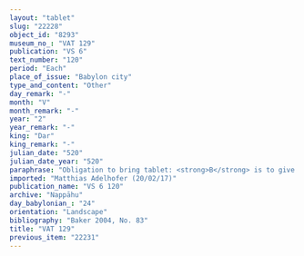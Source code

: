 ```yaml
---
layout: "tablet"
slug: "22228"
object_id: "8293"
museum_no_: "VAT 129"
publication: "VS 6"
text_number: "120"
period: "Each"
place_of_issue: "Babylon city"
type_and_content: "Other"
day_remark: "-"
month: "V"
month_remark: "-"
year: "2"
year_remark: "-"
king: "Dar"
king_remark: "-"
julian_date: "520"
julian_date_year: "520"
paraphrase: "Obligation to bring tablet: <strong>B</strong> is to give to <strong>A </strong>the tablet concerning the exchange of real estate (<em>qan&acirc;tu</em>) with <strong>C</strong> (cf. VAT67), which bears drawings (<em>&scaron;a ṣalmāni</em>), by the 10<sup>th</sup> of Ulūlu (VI), 2<sup>nd</sup> year of Cyrus. In case the tablet is not handed over, B has to clear himself with an oath. Then it is stated that <strong>B</strong> gave a copy of said tablet to <strong>A</strong>. 2 witnesses and the scribe (Iddin-Bēl/Aqara//Sipp&ecirc;).<br /> &nbsp;<br /> <strong>A</strong> = Iddin-Nab&ucirc;/Nab&ucirc;-bān-zēri//Nappāhu; <strong>B</strong> = Lābā&scaron;i/Kurbanni-Marduk//&Scaron;ama&scaron;-bāri; <strong>C</strong> = Bēl-rēmanni/Nab&ucirc;-bēl&scaron;unu//Rab-ban&ecirc;<br /> &nbsp;"
imported: "Matthias Adelhofer (20/02/17)"
publication_name: "VS 6 120"
archive: "Nappāhu"
day_babylonian_: "24"
orientation: "Landscape"
bibliography: "Baker 2004, No. 83"
title: "VAT 129"
previous_item: "22231"
---
```

